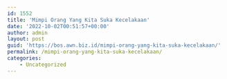 ```yaml
---
id: 1552
title: 'Mimpi Orang Yang Kita Suka Kecelakaan'
date: '2022-10-02T00:51:57+00:00'
author: admin
layout: post
guid: 'https://bos.awn.biz.id/mimpi-orang-yang-kita-suka-kecelakaan/'
permalink: /mimpi-orang-yang-kita-suka-kecelakaan/
categories:
    - Uncategorized
---
```


